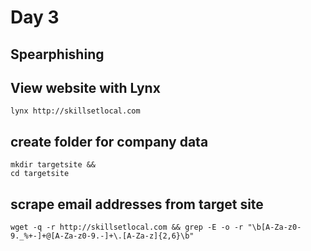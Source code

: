# Day 3

## Spearphishing

## View website with Lynx
```
lynx http://skillsetlocal.com
```

## create folder for company data
```
mkdir targetsite &&
cd targetsite
```

## scrape email addresses from target site
```
wget -q -r http://skillsetlocal.com && grep -E -o -r "\b[A-Za-z0-9._%+-]+@[A-Za-z0-9.-]+\.[A-Za-z]{2,6}\b"
```

